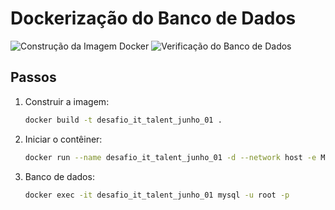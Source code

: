 # Dockerização do Banco de Dados


![Construção da Imagem Docker](script/img1.png)
![Verificação do Banco de Dados](script/img2.png)

## Passos

1. Construir a imagem:
    ```sh
    docker build -t desafio_it_talent_junho_01 .
    ```
2. Iniciar o contêiner:
    ```sh
    docker run --name desafio_it_talent_junho_01 -d --network host -e MYSQL_ROOT_PASSWORD=root_password desafio_it_talent_junho_01
    ```
3. Banco de dados:
    ```sh
    docker exec -it desafio_it_talent_junho_01 mysql -u root -p
    ```
